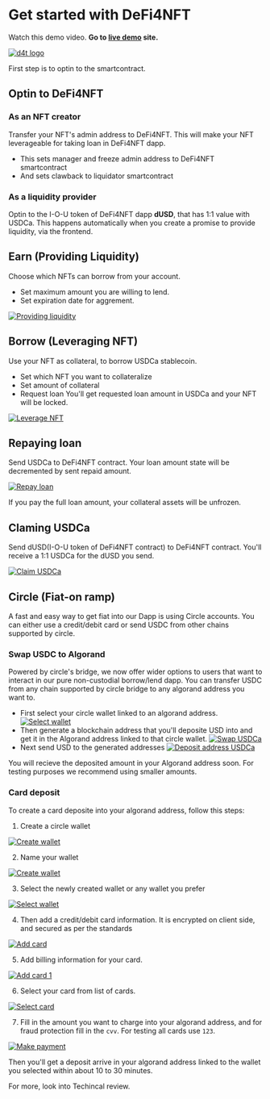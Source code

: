 # Get started with DeFi4NFT

Watch this demo video. **Go to [live demo](https://defi4nft.vercel.app/) site.**

[![d4t logo](assets/images/logo.png)](https://youtu.be/4n19YhPuku4 "DeFi 4 NFT demo video")

First step is to optin to the smartcontract.

## Optin to DeFi4NFT

### As an NFT creator

Transfer your NFT's admin address to DeFi4NFT.
This will make your NFT leverageable for taking loan in DeFi4NFT dapp.
* This sets manager and freeze admin address to DeFi4NFT smartcontract
* And sets clawback to liquidator smartcontract

### As a liquidity provider

Optin to the I-O-U token of DeFi4NFT dapp **dUSD**, that has 1:1 value with USDCa.
This happens automatically when you create a promise to provide liquidity, via the frontend.

## Earn (Providing Liquidity)

Choose which NFTs can borrow from your account.
* Set maximum amount you are willing to lend.
* Set expiration date for aggrement.

[![Providing liquidity](assets/images/lend.png)](https://youtu.be/4n19YhPuku4?t=51 "Stake your USDC")

## Borrow (Leveraging NFT)

Use your NFT as collateral, to borrow USDCa stablecoin.
* Set which NFT you want to collateralize
* Set amount of collateral
* Request loan
You'll get requested loan amount in USDCa and your NFT will be locked.

[![Leverage NFT](assets/images/borrow.png)](https://youtu.be/4n19YhPuku4?t=114 "Borrow in DeFi4NFT")

## Repaying loan

Send USDCa to DeFi4NFT contract.
Your loan amount state will be decremented by sent repaid amount.

[![Repay loan](assets/images/repay.png)](https://youtu.be/4n19YhPuku4?t=149 "Repaying loan")

If you pay the full loan amount, your collateral assets will be unfrozen.

## Claming USDCa

Send dUSD(I-O-U token of DeFi4NFT contract) to DeFi4NFT contract.
You'll receive a 1:1 USDCa for the dUSD you send.

[![Claim USDCa](assets/images/claim.png)](https://youtu.be/4n19YhPuku4?t=95 "Claim")

## Circle (Fiat-on ramp)

A fast and easy way to get fiat into our Dapp is using Circle accounts.
You can either use a credit/debit card or send USDC from other chains supported by circle.

### Swap USDC to Algorand

Powered by circle's bridge, we now offer wider options to users that want to interact in our pure non-custodial borrow/lend dapp.
You can transfer USDC from any chain supported by circle bridge to any algorand address you want to.

* First select your circle wallet linked to an algorand address.
[![Select wallet](assets/images/select_wallet_swap.png)](https://youtu.be/4n19YhPuku4?t=95 "Select wallet")
* Then generate a blockchain address that you'll deposite USD into and get it in the Algorand address linked to that circle wallet.
[![Swap USDCa](assets/images/generate_address.png)](https://youtu.be/4n19YhPuku4?t=95 "Generate Address")
* Next send USD to the generated addresses
[![Deposit address USDCa](assets/images/get_address.png)](https://youtu.be/4n19YhPuku4?t=95 "Get Address")

You will recieve the deposited amount in your Algorand address soon.
For testing purposes we recommend using smaller amounts.

### Card deposit

To create a card deposite into your algorand address, follow this steps:

1. Create a circle wallet

[![Create wallet](assets/images/create_wallet.png)](https://youtu.be/4n19YhPuku4?t=95 "Create wallet")

2. Name your wallet

[![Create wallet](assets/images/create_wallet2.png)](https://youtu.be/4n19YhPuku4?t=95 "Create wallet")

3. Select the newly created wallet or any wallet you prefer

[![Select wallet](assets/images/select_wallet.png)](https://youtu.be/4n19YhPuku4?t=95 "Select wallet")

4. Then add a credit/debit card information. It is encrypted on client side, and secured as per the standards

[![Add card](assets/images/add_card.png)](https://youtu.be/4n19YhPuku4?t=95 "Add card")

5. Add billing information for your card.

[![Add card 1](assets/images/add_card2.png)](https://youtu.be/4n19YhPuku4?t=95 "Billing Address")

6. Select your card from list of cards.

[![Select card](assets/images/select_card.png)](https://youtu.be/4n19YhPuku4?t=95 "Select card")

7. Fill in the amount you want to charge into your algorand address, and for fraud protection fill in the `cvv`. For testing all cards use `123`.

[![Make payment](assets/images/make_payment.png)](https://youtu.be/4n19YhPuku4?t=95 "Make payment")

Then you'll get a deposit arrive in your algorand address linked to the wallet you selected within about 10 to 30 minutes.

For more, look into Techincal review.

